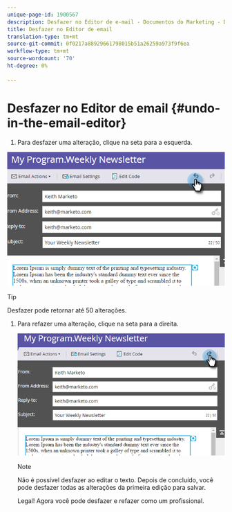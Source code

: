 ```yaml
---
unique-page-id: 1900567
description: Desfazer no Editor de e-mail - Documentos do Marketing - Documentação do produto
title: Desfazer no Editor de email
translation-type: tm+mt
source-git-commit: 0f0217a88929661798015b51a26259a973f9f6ea
workflow-type: tm+mt
source-wordcount: '70'
ht-degree: 0%

---
```



# Desfazer no Editor de email {#undo-in-the-email-editor}

1. Para desfazer uma alteração, clique na seta para a esquerda.

![](assets/one-2.png)

>[!TIP]
>
>Desfazer pode retornar até 50 alterações.

1. Para refazer uma alteração, clique na seta para a direita.

   ![](assets/two-2.png)

   >[!NOTE]
   >
   >Não é possível desfazer ao editar o texto. Depois de concluído, você pode desfazer todas as alterações da primeira edição para salvar.

   Legal! Agora você pode desfazer e refazer como um profissional.
